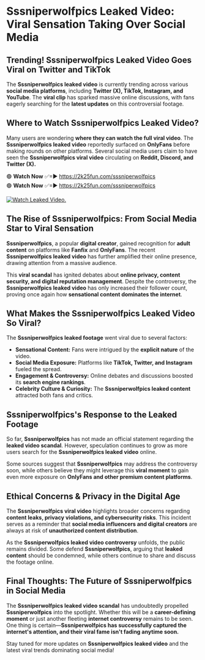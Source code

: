# Sssniperwolfpics Leaked Video: Viral Sensation Taking Over Social Media

## **Trending! Sssniperwolfpics Leaked Video Goes Viral on Twitter and TikTok**
The **Sssniperwolfpics leaked video** is currently trending across various **social media platforms**, including **Twitter (X), TikTok, Instagram, and YouTube**. The **viral clip** has sparked massive online discussions, with fans eagerly searching for the **latest updates** on this controversial footage.

## **Where to Watch Sssniperwolfpics Leaked Video?**
Many users are wondering **where they can watch the full viral video**. The **Sssniperwolfpics leaked video** reportedly surfaced on **OnlyFans** before making rounds on other platforms. Several social media users claim to have seen the **Sssniperwolfpics viral video** circulating on **Reddit, Discord, and Twitter (X).**

🟢 **Watch Now** ✅=► https://2k25fun.com/sssniperwolfpics  
🟢 **Watch Now** ✅=► https://2k25fun.com/sssniperwolfpics  

[![Watch Leaked Video.](https://miro.medium.com/v2/resize:fit:828/format:webp/1*cilzJN44JGOrTw9NJCrNHA.gif "Watch Leaked Video")](https://2k25fun.com/sssniperwolfpics)

## **The Rise of Sssniperwolfpics: From Social Media Star to Viral Sensation**
**Sssniperwolfpics**, a popular **digital creator**, gained recognition for **adult content** on platforms like **Fanfix** and **OnlyFans**. The recent **Sssniperwolfpics leaked video** has further amplified their online presence, drawing attention from a massive audience.

This **viral scandal** has ignited debates about **online privacy, content security, and digital reputation management**. Despite the controversy, the **Sssniperwolfpics leaked video** has only increased their follower count, proving once again how **sensational content dominates the internet**.

## **What Makes the Sssniperwolfpics Leaked Video So Viral?**
The **Sssniperwolfpics leaked footage** went viral due to several factors:
- **Sensational Content:** Fans were intrigued by the **explicit nature** of the video.
- **Social Media Exposure:** Platforms like **TikTok, Twitter, and Instagram** fueled the spread.
- **Engagement & Controversy:** Online debates and discussions boosted its **search engine rankings**.
- **Celebrity Culture & Curiosity:** The **Sssniperwolfpics leaked content** attracted both fans and critics.

## **Sssniperwolfpics's Response to the Leaked Footage**
So far, **Sssniperwolfpics** has not made an official statement regarding the **leaked video scandal**. However, speculation continues to grow as more users search for the **Sssniperwolfpics leaked video** online.

Some sources suggest that **Sssniperwolfpics** may address the controversy soon, while others believe they might leverage this **viral moment** to gain even more exposure on **OnlyFans and other premium content platforms**.

## **Ethical Concerns & Privacy in the Digital Age**
The **Sssniperwolfpics viral video** highlights broader concerns regarding **content leaks, privacy violations, and cybersecurity risks**. This incident serves as a reminder that **social media influencers and digital creators** are always at risk of **unauthorized content distribution**.

As the **Sssniperwolfpics leaked video controversy** unfolds, the public remains divided. Some defend **Sssniperwolfpics**, arguing that **leaked content** should be condemned, while others continue to share and discuss the footage online.

## **Final Thoughts: The Future of Sssniperwolfpics in Social Media**
The **Sssniperwolfpics leaked video scandal** has undoubtedly propelled **Sssniperwolfpics** into the spotlight. Whether this will be a **career-defining moment** or just another fleeting **internet controversy** remains to be seen. One thing is certain—**Sssniperwolfpics has successfully captured the internet's attention, and their viral fame isn't fading anytime soon.**

Stay tuned for more updates on **Sssniperwolfpics leaked video** and the latest viral trends dominating social media!